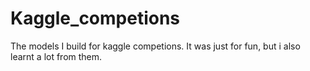 # Kaggle_competions
The models I build for kaggle competions. It was just for fun, but i also learnt a lot from them.
